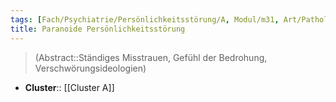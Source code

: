 ```yaml
---
tags: [Fach/Psychiatrie/Persönlichkeitsstörung/A, Modul/m31, Art/Pathologie]
title: Paranoide Persönlichkeitsstörung
---
```

> (Abstract::Ständiges Misstrauen, Gefühl der Bedrohung, Verschwörungsideologien)
- **Cluster**:: [[Cluster A]]